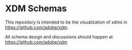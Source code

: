 # XDM Schemas

This repository is intended to be the visualization of xdms in https://github.com/adobe/xdm.

All schema design and discussions should happen at https://github.com/adobe/xdm
